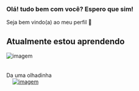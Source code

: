 ### Olá! tudo bem com você? Espero que sim!

Seja bem vindo(a) ao meu perfil 👋




## Atualmente estou aprendendo <br/>

![imagem](https://img.icons8.com/color/48/000000/javascript--v2.png>)
<br/>
<br/>
<br/>
Da uma olhadinha
<br/>
&nbsp;&nbsp;&nbsp;&nbsp;[![imagem](https://img.icons8.com/dotty/80/000000/webpage.png)](https://lucasnasss.github.io/mysite/)
<!--
**lucasnasss/lucasnasss** is a ✨ _special_ ✨ repository because its `README.md` (this file) appears on your GitHub profile.

Here are some ideas to get you started:

- 🔭 I’m currently working on ...
- 🌱 I’m currently learning ...
- 👯 I’m looking to collaborate on ...
- 🤔 I’m looking for help with ...
- 💬 Ask me about ...
- 📫 How to reach me: ...
- 😄 Pronouns: ...
- ⚡ Fun fact: ...
-->
